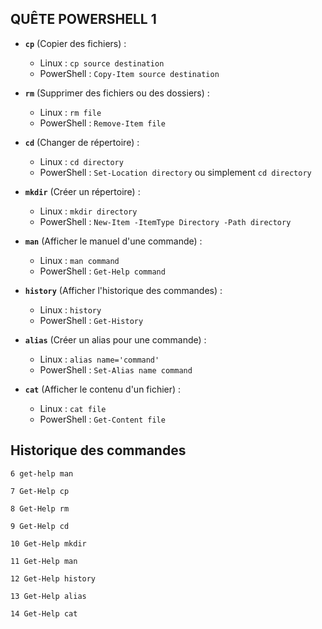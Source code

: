 ## QUÊTE POWERSHELL 1

- **`cp`** (Copier des fichiers) :
    
    - Linux : `cp source destination`
    - PowerShell : `Copy-Item source destination`
- **`rm`** (Supprimer des fichiers ou des dossiers) :
    
    - Linux : `rm file`
    - PowerShell : `Remove-Item file`
- **`cd`** (Changer de répertoire) :
    
    - Linux : `cd directory`
    - PowerShell : `Set-Location directory` ou simplement `cd directory`
- **`mkdir`** (Créer un répertoire) :
    
    - Linux : `mkdir directory`
    - PowerShell : `New-Item -ItemType Directory -Path directory`
- **`man`** (Afficher le manuel d'une commande) :
    
    - Linux : `man command`
    - PowerShell : `Get-Help command`
- **`history`** (Afficher l'historique des commandes) :
    
    - Linux : `history`
    - PowerShell : `Get-History`
- **`alias`** (Créer un alias pour une commande) :
    
    - Linux : `alias name='command'`
    - PowerShell : `Set-Alias name command`
- **`cat`** (Afficher le contenu d'un fichier) :
    
    - Linux : `cat file`
    - PowerShell : `Get-Content file` 

## Historique des commandes 

`6 get-help man`

`7 Get-Help cp`

`8 Get-Help rm`

`9 Get-Help cd`

`10 Get-Help mkdir`

`11 Get-Help man`

`12 Get-Help history`

`13 Get-Help alias`

`14 Get-Help cat`
